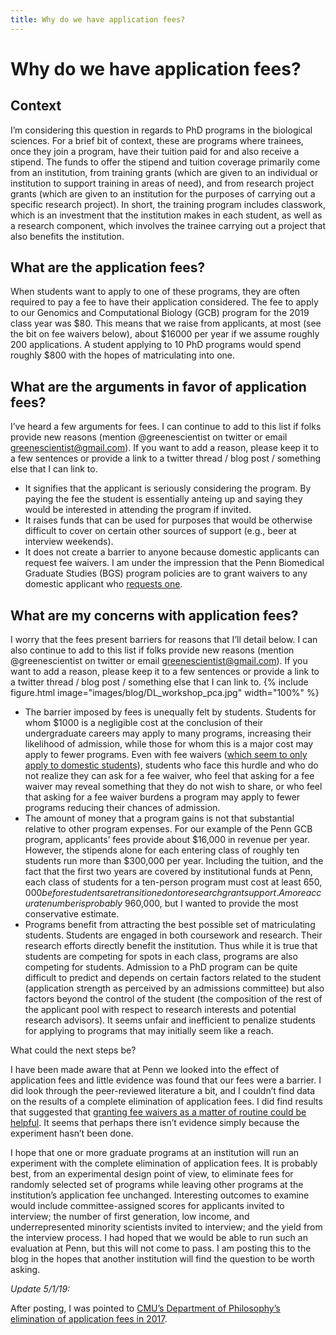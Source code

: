 ```yaml
---
title: Why do we have application fees?
---
```


# <i class="fas fa-feather-alt"></i>Why do we have application fees?

## Context

I’m considering this question in regards to PhD programs in the biological sciences.
For a brief bit of context, these are programs where trainees, once they join a program, have their tuition paid for and also receive a stipend.
The funds to offer the stipend and tuition coverage primarily come from an institution, from training grants (which are given to an individual or institution to support training in areas of need), and from research project grants (which are given to an institution for the purposes of carrying out a specific research project).
In short, the training program includes classwork, which is an investment that the institution makes in each student, as well as a research component, which involves the trainee carrying out a project that also benefits the institution.

## What are the application fees?

When students want to apply to one of these programs, they are often required to pay a fee to have their application considered.
The fee to apply to our Genomics and Computational Biology (GCB) program for the 2019 class year was $80.
This means that we raise from applicants, at most (see the bit on fee waivers below), about $16000 per year if we assume roughly 200 applications.
A student applying to 10 PhD programs would spend roughly \$800 with the hopes of matriculating into one.

## What are the arguments in favor of application fees?

I’ve heard a few arguments for fees.
I can continue to add to this list if folks provide new reasons (mention @greenescientist on twitter or email greenescientist@gmail.com).
If you want to add a reason, please keep it to a few sentences or provide a link to a twitter thread / blog post / something else that I can link to.

- It signifies that the applicant is seriously considering the program.
  By paying the fee the student is essentially anteing up and saying they would be interested in attending the program if invited.
- It raises funds that can be used for purposes that would be otherwise difficult to cover on certain other sources of support (e.g., beer at interview weekends).
- It does not create a barrier to anyone because domestic applicants can request fee waivers.
  I am under the impression that the Penn Biomedical Graduate Studies (BGS) program policies are to grant waivers to any domestic applicant who [requests one](https://www.med.upenn.edu/bgs/applicants_phd_faq.shtml#fee_waiver).

## What are my concerns with application fees?

I worry that the fees present barriers for reasons that I’ll detail below.
I can also continue to add to this list if folks provide new reasons (mention @greenescientist on twitter or email greenescientist@gmail.com).
If you want to add a reason, please keep it to a few sentences or provide a link to a twitter thread / blog post / something else that I can link to.
{%
include figure.html
image="images/blog/DL_workshop_pca.jpg"
width="100%"
%}
- The barrier imposed by fees is unequally felt by students.
  Students for whom \$1000 is a negligible cost at the conclusion of their undergraduate careers may apply to many programs, increasing their likelihood of admission, while those for whom this is a major cost may apply to fewer programs.
  Even with fee waivers ([which seem to only apply to domestic students](https://www.med.upenn.edu/bgs/applicants_phd_faq.shtml#fee_waiver)), students who face this hurdle and who do not realize they can ask for a fee waiver, who feel that asking for a fee waiver may reveal something that they do not wish to share, or who feel that asking for a fee waiver burdens a program may apply to fewer programs reducing their chances of admission.
- The amount of money that a program gains is not that substantial relative to other program expenses.
  For our example of the Penn GCB program, applicants’ fees provide about $16,000 in revenue per year.
  However, the stipends alone for each entering class of roughly ten students run more than $300,000 per year.
  Including the tuition, and the fact that the first two years are covered by institutional funds at Penn, each class of students for a ten-person program must cost at least $650,000 before students are transitioned onto research grant support.
  A more accurate number is probably ~$960,000, but I wanted to provide the most conservative estimate.
- Programs benefit from attracting the best possible set of matriculating students.
  Students are engaged in both coursework and research.
  Their research efforts directly benefit the institution.
  Thus while it is true that students are competing for spots in each class, programs are also competing for students.
  Admission to a PhD program can be quite difficult to predict and depends on certain factors related to the student (application strength as perceived by an admissions committee) but also factors beyond the control of the student (the composition of the rest of the applicant pool with respect to research interests and potential research advisors).
  It seems unfair and inefficient to penalize students for applying to programs that may initially seem like a reach.

What could the next steps be?

I have been made aware that at Penn we looked into the effect of application fees and little evidence was found that our fees were a barrier. I did look through the peer-reviewed literature a bit, and I couldn’t find data on the results of a complete elimination of application fees. I did find results that suggested that [granting fee waivers as a matter of routine could be helpful](https://www.lifescied.org/doi/full/10.1187/cbe.17-09-0210). It seems that perhaps there isn’t evidence simply because the experiment hasn’t been done.

I hope that one or more graduate programs at an institution will run an experiment with the complete elimination of application fees. It is probably best, from an experimental design point of view, to eliminate fees for randomly selected set of programs while leaving other programs at the institution’s application fee unchanged. Interesting outcomes to examine would include committee-assigned scores for applicants invited to interview; the number of first generation, low income, and underrepresented minority scientists invited to interview; and the yield from the interview process. I had hoped that we would be able to run such an evaluation at Penn, but this will not come to pass.
I am posting this to the blog in the hopes that another institution will find the question to be worth asking.

_Update 5/1/19:_

After posting, I was pointed to [CMU’s Department of Philosophy’s elimination of application fees in 2017](http://dailynous.com/2017/10/04/carnegie-mellon-philosophy-eliminates-application-fee-guest-post-kevin-zollman/).
